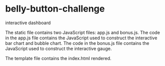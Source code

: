# belly-button-challenge
interactive dashboard

The static file contains two JavaScript files: app.js and bonus.js.
The code in the app.js file contains the JavaScript used to construct the interactive bar chart and bubble chart.
The code in the bonus.js file contains the JavaScript used to construct the interactive gauge.

The template file contains the index.html rendered.